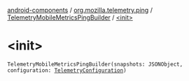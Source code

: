 [android-components](../../index.md) / [org.mozilla.telemetry.ping](../index.md) / [TelemetryMobileMetricsPingBuilder](index.md) / [&lt;init&gt;](./-init-.md)

# &lt;init&gt;

`TelemetryMobileMetricsPingBuilder(snapshots: JSONObject, configuration: `[`TelemetryConfiguration`](../../org.mozilla.telemetry.config/-telemetry-configuration/index.md)`)`